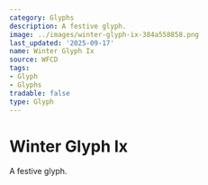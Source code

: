 ```yaml
---
category: Glyphs
description: A festive glyph.
image: ../images/winter-glyph-ix-384a558858.png
last_updated: '2025-09-17'
name: Winter Glyph Ix
source: WFCD
tags:
- Glyph
- Glyphs
tradable: false
type: Glyph
---
```


# Winter Glyph Ix

A festive glyph.

